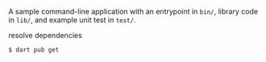 A sample command-line application with an entrypoint in `bin/`, library code
in `lib/`, and example unit test in `test/`.


resolve dependencies
```sh
$ dart pub get
```
